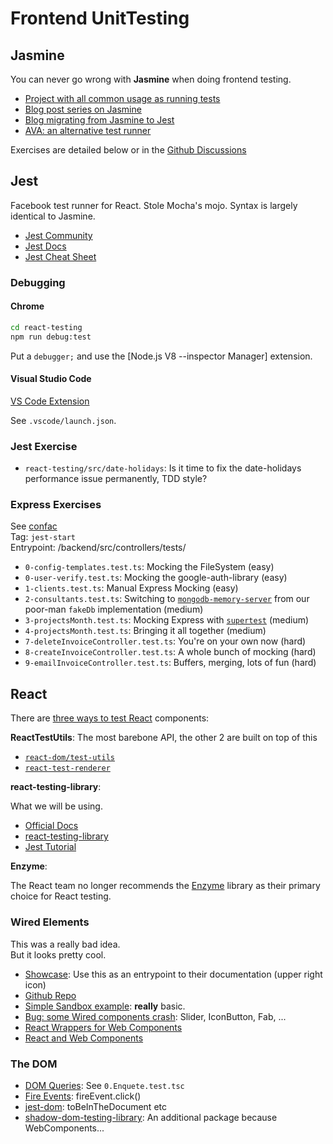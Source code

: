 Frontend UnitTesting
====================

Jasmine
-------

You can never go wrong with **Jasmine** when doing frontend testing.

- [Project with all common usage as running tests](https://github.com/itenium-be/jasmine-tut)
- [Blog post series on Jasmine](https://itenium.be/blog/javascript/javascript-testing-jasmine-getting-started/)
- [Blog migrating from Jasmine to Jest](https://itenium.be/blog/javascript/javascript-testing-jasmine-to-jest/)
- [AVA: an alternative test runner](https://itenium.be/blog/javascript/ava-tutorial/)


Exercises are detailed below or in the [Github Discussions](https://github.com/itenium-be/Frontend-UnitTesting/discussions)


Jest
----

Facebook test runner for React. Stole Mocha's mojo.
Syntax is largely identical to Jasmine.

- [Jest Community](https://github.com/jest-community)
- [Jest Docs](https://jestjs.io/docs/getting-started)
- [Jest Cheat Sheet](https://github.com/sapegin/jest-cheat-sheet)


### Debugging

#### Chrome

```sh
cd react-testing
npm run debug:test
```

Put a `debugger;` and use the [Node.js V8 --inspector Manager] extension.


#### Visual Studio Code

[VS Code Extension](https://marketplace.visualstudio.com/items?itemName=Orta.vscode-jest)

See `.vscode/launch.json`.


### Jest Exercise

- `react-testing/src/date-holidays`: Is it time to fix the date-holidays performance issue permanently, TDD style?


### Express Exercises

See [confac](https://github.com/itenium-be/confac)  
Tag: `jest-start`  
Entrypoint: /backend/src/controllers/tests/  

- `0-config-templates.test.ts`: Mocking the FileSystem (easy)
- `0-user-verify.test.ts`: Mocking the google-auth-library (easy)
- `1-clients.test.ts`: Manual Express Mocking (easy)
- `2-consultants.test.ts`: Switching to [`mongodb-memory-server`](https://github.com/nodkz/mongodb-memory-server) from our poor-man `fakeDb` implementation (medium)
- `3-projectsMonth.test.ts`: Mocking Express with [`supertest`](https://github.com/ladjs/supertest) (medium)
- `4-projectsMonth.test.ts`: Bringing it all together (medium)
- `7-deleteInvoiceController.test.ts`: You're on your own now (hard)
- `8-createInvoiceController.test.ts`: A whole bunch of mocking (hard)
- `9-emailInvoiceController.test.ts`: Buffers, merging, lots of fun (hard)


React
-----

There are [three ways to test React](https://stackoverflow.com/a/54153026/540352) components:

**ReactTestUtils**: The most barebone API, the other 2 are built on top of this  
- [`react-dom/test-utils`](https://legacy.reactjs.org/docs/test-utils.html)
- [`react-test-renderer`](https://legacy.reactjs.org/docs/test-renderer.html)

**react-testing-library**:

What we will be using.  
- [Official Docs](https://testing-library.com/docs/react-testing-library/intro/)
- [react-testing-library](https://github.com/testing-library/react-testing-library)
- [Jest Tutorial](https://jestjs.io/docs/tutorial-react)

**Enzyme**:

The React team no longer recommends the [Enzyme](https://github.com/enzymejs/enzyme/)
library as their primary choice for React testing.


### Wired Elements

This was a really bad idea.  
But it looks pretty cool.

- [Showcase](https://wiredjs.com/): Use this as an entrypoint to their documentation (upper right icon)
- [Github Repo](https://github.com/rough-stuff/wired-elements)
- [Simple Sandbox example](https://codesandbox.io/embed/xrll5wyl8w): **really** basic.
- [Bug: some Wired components crash](https://github.com/rough-stuff/wired-elements/issues/179): Slider, IconButton, Fab, ...
- [React Wrappers for Web Components](https://github.com/lit/lit/tree/main/packages/labs/react)
- [React and Web Components](https://coryrylan.com/blog/how-to-use-web-components-with-typescript-and-react)

### The DOM

- [DOM Queries](https://testing-library.com/docs/queries/about): See `0.Enquete.test.tsc`
- [Fire Events](https://testing-library.com/docs/dom-testing-library/api-events/): fireEvent.click()
- [jest-dom](https://github.com/testing-library/jest-dom): toBeInTheDocument etc
- [shadow-dom-testing-library](https://github.com/konnorrogers/shadow-dom-testing-library): An additional package because WebComponents...
